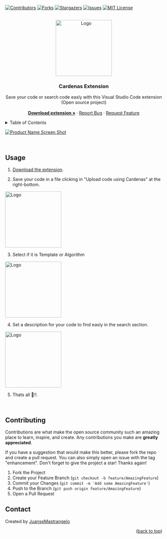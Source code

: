 <div id="top"></div>



<!-- PROJECT SHIELDS -->
<!--
*** I'm using markdown "reference style" links for readability.
*** Reference links are enclosed in brackets [ ] instead of parentheses ( ).
*** See the bottom of this document for the declaration of the reference variables
*** for contributors-url, forks-url, etc. This is an optional, concise syntax you may use.
*** https://www.markdownguide.org/basic-syntax/#reference-style-links
-->
[![Contributors][contributors-shield]][contributors-url]
[![Forks][forks-shield]][forks-url]
[![Stargazers][stars-shield]][stars-url]
[![Issues][issues-shield]][issues-url]
[![MIT License][license-shield]][license-url]


<!-- PROJECT LOGO -->
<br />
<div align="center">
  <a href="https://github.com/CardenasExtension/cardenas-client">
    <img src="https://i.ibb.co/q9v025b/Untitled.png" alt="Logo" height="180">
  </a>

  <h3 align="center">Cardenas Extension</h3>

  <p align="center">
    Save your code or search code easly with this Visual Studio Code extension
    <br />
    (Open source project)
    <br />
    <br />
    <a href="https://marketplace.visualstudio.com/items?itemName=juansemastrangelo.cardenas" target="_blank"><strong>Download extension »</strong></a>
    ·
    <a href="https://github.com/CardenasExtension/cardenas-client/issues" target="_blank">Report Bug</a>
    ·
    <a href="https://github.com/CardenasExtension/cardenas-client/issues" target="_blank">Request Feature</a>
  </p>
</div>



<!-- TABLE OF CONTENTS -->
<details>
  <summary>Table of Contents</summary>
  <ol>
    <li><a href="#usage">Usage</a></li>
    <li><a href="#contact">Contact</a></li>
    <li><a href="#acknowledgments">Acknowledgments</a></li>
  </ol>
</details>

[![Product Name Screen Shot][product-screenshot]](https://example.com)

<br />

<!-- Usage -->
## Usage

1. [Download the extension](https://marketplace.visualstudio.com/items?itemName=juansemastrangelo.cardenas).

2. Save your code in a file clicking in "Upload code using Cardenas" at the right-bottom.
<img src="https://i.ibb.co/vkPkhSk/Captura-de-pantalla-2022-02-10-135546.png" alt="Logo" height="180">

3. Select if it is Template or Algorithm
<img src="https://i.ibb.co/8jCqJhV/screenshot.png" alt="Logo" height="180">

4. Set a description for your code to find easly in the search section.
<img src="https://i.ibb.co/tcVGsd6/screenshot.png" alt="Logo" height="180">

5. Thats all 🎉!!. 
<br />

<!-- CONTRIBUTING -->
## Contributing

Contributions are what make the open source community such an amazing place to learn, inspire, and create. Any contributions you make are **greatly appreciated**.

If you have a suggestion that would make this better, please fork the repo and create a pull request. You can also simply open an issue with the tag "enhancement".
Don't forget to give the project a star! Thanks again!

1. Fork the Project
2. Create your Feature Branch (`git checkout -b feature/AmazingFeature`)
3. Commit your Changes (`git commit -m 'Add some AmazingFeature'`)
4. Push to the Branch (`git push origin feature/AmazingFeature`)
5. Open a Pull Request


<!-- CONTACT -->
## Contact
Created by [JuanseMastrangelo](https://github.com/JuanseMastrangelo)
<p align="right">(<a href="#top">back to top</a>)</p>


<!-- MARKDOWN LINKS & IMAGES -->
<!-- https://www.markdownguide.org/basic-syntax/#reference-style-links -->
[contributors-shield]: https://img.shields.io/github/contributors/CardenasExtension/cardenas-client.svg?style=for-the-badge
[contributors-url]: https://github.com/CardenasExtension/cardenas-client/graphs/contributors
[forks-shield]: https://img.shields.io/github/forks/CardenasExtension/cardenas-client.svg?style=for-the-badge
[forks-url]: https://github.com/CardenasExtension/cardenas-client/network/members
[stars-shield]: https://img.shields.io/github/stars/CardenasExtension/cardenas-client.svg?style=for-the-badge
[stars-url]: https://github.com/CardenasExtension/cardenas-client/stargazers
[issues-shield]: https://img.shields.io/github/issues/CardenasExtension/cardenas-client.svg?style=for-the-badge
[issues-url]: https://github.com/CardenasExtension/cardenas-client/issues
[license-shield]: https://img.shields.io/github/license/CardenasExtension/cardenas-client.svg?style=for-the-badge
[license-url]: https://github.com/CardenasExtension/cardenas-client/blob/master/LICENSE.txt
[product-screenshot]: https://i.ibb.co/bKx48rv/Screenshot-1.png
